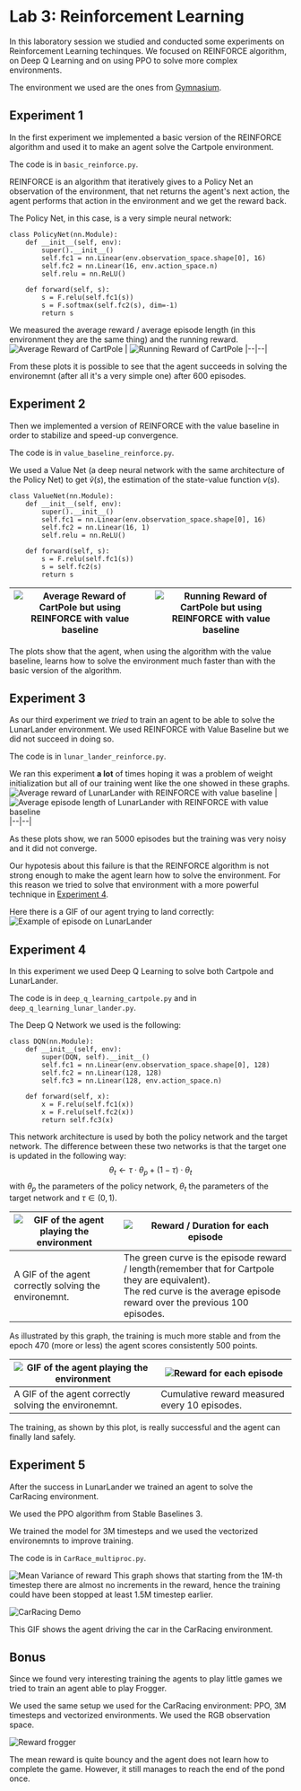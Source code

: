 # Lab 3: Reinforcement Learning
In this laboratory session we studied and conducted some experiments on Reinforcement Learning techinques.
We focused on REINFORCE algorithm, on Deep Q Learning and on using PPO to solve more complex environments.

The environment we used are the ones from [Gymnasium](https://gymnasium.farama.org/).



## Experiment 1
In the first experiment we implemented a basic version of the REINFORCE algorithm and used it to make an agent solve the Cartpole environment.

The code is in `basic_reinforce.py`.

REINFORCE is an algorithm that iteratively gives to a Policy Net an observation of the environment, that net returns the agent's next action, the agent performs that action in the environment and we get the reward back.

The Policy Net, in this case, is a very simple neural network:

```
class PolicyNet(nn.Module):
    def __init__(self, env):
        super().__init__()
        self.fc1 = nn.Linear(env.observation_space.shape[0], 16)
        self.fc2 = nn.Linear(16, env.action_space.n)
        self.relu = nn.ReLU()
        
    def forward(self, s):
        s = F.relu(self.fc1(s))
        s = F.softmax(self.fc2(s), dim=-1)
        return s
```

We measured the average reward / average episode length (in this environment they are the same thing) and the running reward.
![Average Reward of CartPole](../images/Lab3/Ex1/avg_rewards.png) | ![Running Reward of CartPole](../images/Lab3/Ex1/running_rewards.png)
|--|--|

From these plots it is possible to see that the agent succeeds in solving the environemnt (after all it's a very simple one) after 600 episodes.

## Experiment 2
Then we implemented a version of REINFORCE with the value baseline in order to stabilize and speed-up convergence.

The code is in `value_baseline_reinforce.py`.

We used a Value Net (a deep neural network with the same architecture of the Policy Net) to get $\tilde{v}(s)$, the estimation of the state-value function $v(s)$.

```
class ValueNet(nn.Module):
    def __init__(self, env):
        super().__init__()
        self.fc1 = nn.Linear(env.observation_space.shape[0], 16)
        self.fc2 = nn.Linear(16, 1)
        self.relu = nn.ReLU()
        
    def forward(self, s):
        s = F.relu(self.fc1(s))
        s = self.fc2(s)
        return s
```
![Average Reward of CartPole but using REINFORCE with value baseline](../images/Lab3/Ex2/v_avg_rewards.png) | ![Running Reward of CartPole but using REINFORCE with value baseline](../images/Lab3/Ex2/v_running_rewards.png)
|--|--|

The plots show that the agent, when using the algorithm with the value baseline, learns how to solve the environment much faster than with the basic version of the algorithm. 

## Experiment 3
As our third experiment we _tried_ to train an agent to be able to solve the LunarLander environment. We used REINFORCE with Value Baseline but we did not succeed in doing so.

The code is in `lunar_lander_reinforce.py`.

We ran this experiment **a lot** of times hoping it was a problem of weight initialization but all of our training went like the one showed in these graphs.
![Average reward of LunarLander with REINFORCE with value baseline](../images/Lab3/Ex3/lunar_lander_avg_rewards.png) | ![Average episode length of LunarLander with REINFORCE with value baseline](../images/Lab3/Ex3/lunarlander_avg_episode_lengths.png)
|--|--|

As these plots show, we ran 5000 episodes but the training was very noisy and it did not converge.

Our hypotesis about this failure is that the REINFORCE algorithm is not strong enough to make the agent learn how to solve the environment.
For this reason we tried to solve that environment with a more powerful technique in [Experiment 4](#experiment-4).

Here there is a GIF of our agent trying to land correctly:
![Example of episode on LunarLander](../images/Lab3/Ex3/lunar_lander.gif)

## Experiment 4
In this experiment we used Deep Q Learning to solve both Cartpole and LunarLander.

The code is in `deep_q_learning_cartpole.py` and in `deep_q_learning_lunar_lander.py`.

The Deep Q Network we used is the following:
```
class DQN(nn.Module):
    def __init__(self, env):
        super(DQN, self).__init__()
        self.fc1 = nn.Linear(env.observation_space.shape[0], 128)
        self.fc2 = nn.Linear(128, 128)
        self.fc3 = nn.Linear(128, env.action_space.n)
    
    def forward(self, x):
        x = F.relu(self.fc1(x))
        x = F.relu(self.fc2(x))
        return self.fc3(x)
```
This network architecture is used by both the policy network and the target network.
The difference between these two networks is that the target one is updated in the following way:
$$\theta_t \leftarrow \tau \cdot \theta_p + (1-\tau)\cdot\theta_t$$
with $\theta_p$ the parameters of the policy network, $\theta_t$ the parameters of the target network and $\tau \in (0,1)$.

![GIF of the agent playing the environment](../images/Lab3/Ex4/dqn_cartpole.gif) | ![Reward / Duration for each episode](../images/Lab3/Ex4/dqn_cartpole.png)
|--|--|
|A GIF of the agent correctly solving the environemnt. | The green curve is the episode reward / length(remember that for Cartpole they are equivalent).<br>The red curve is the average episode reward over the previous 100 episodes.|

As illustrated by this graph, the training is much more stable and from the epoch 470 (more or less) the agent scores consistently 500 points.

![GIF of the agent playing the environment](../images/Lab3/Ex4/dqn_lunarlander.gif) | ![Reward for each episode](../images/Lab3/Ex4/dqn_lunarlander.png)
|--|--|
|A GIF of the agent correctly solving the environemnt. | Cumulative reward measured every 10 episodes.|

The training, as shown by this plot, is really successful and the agent can finally land safely.

## Experiment 5
After the success in LunarLander we trained an agent to solve the CarRacing environment.

We used the PPO algorithm from Stable Baselines 3.

We trained the model for 3M timesteps and we used the vectorized environemnts to improve training.

The code is in `CarRace_multiproc.py`.


![Mean Variance of reward](../images/Lab3/Ex5/reward_mean_variance_3M.png)
This graph shows that starting from the 1M-th timestep there are almost no increments in the reward, hence the training could have been stopped at least 1.5M timestep earlier.

![CarRacing Demo](../images/Lab3/Ex5/ppo_carracing_3000000.gif)

This GIF shows the agent driving the car in the CarRacing environment.

## Bonus

Since we found very interesting training the agents to play little games we tried to train an agent able to play Frogger.

We used the same setup we used for the CarRacing environment: PPO, 3M timesteps and vectorized environments.
We used the RGB observation space.

![Reward frogger](../images/Lab3/Ex6/reward_mean_variance.png)

The mean reward is quite bouncy and the agent does not learn how to complete the game. 
However, it still manages to reach the end of the pond once.

<source src="../images/lab3/Ex6/ppo_froggers_3000000.gif" alt="Frogger" width="480" height="630">
